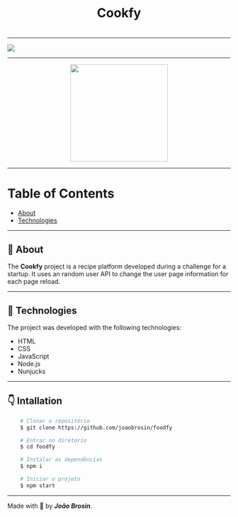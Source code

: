 <div align="center">
    <h1> Cookfy <h1/>
</div>

---

<img src="./public/images/cookfy-layout.gif">

---

<div align="center">
    <img  width="220px" src="./public/images/cookfy-mobile.gif">
</div>

---

# Table of Contents
- [About](#-about)
- [Technologies](#-technologies)
<!-- - [Installation](#-installation) -->

---

## 📝 About
The **Cookfy** project is a recipe platform developed during a challenge for a startup. It uses an random user API to change the user page information for each page reload.

---
## 🚀 Technologies
The project was developed with the following technologies: 

- HTML
- CSS
- JavaScript
- Node.js
- Nunjucks

---

## 👇 Intallation
```bash
    # Clonar o repositório
    $ git clone https://github.com/joaobrosin/foodfy

    # Entrar no diretório
    $ cd foodfy

    # Instalar as dependências
    $ npm i

    # Iniciar o projeto
    $ npm start
```
---


Made with 💙 by ***João Brosin***.
